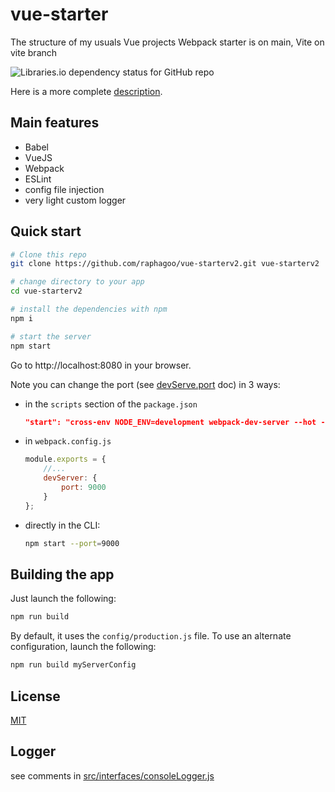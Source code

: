# vue-starter

The structure of my usuals Vue projects
Webpack starter is on main, Vite on vite branch

![Libraries.io dependency status for GitHub repo](https://img.shields.io/librariesio/github/raphagoo/vue-starterv2)

Here is a more complete [description](./description.md).

## Main features

* Babel
* VueJS
* Webpack
* ESLint
* config file injection
* very light custom logger

## Quick start

```bash
# Clone this repo
git clone https://github.com/raphagoo/vue-starterv2.git vue-starterv2

# change directory to your app
cd vue-starterv2

# install the dependencies with npm
npm i

# start the server
npm start
```

Go to http://localhost:8080 in your browser.

Note you can change the port (see [devServe.port](https://webpack.js.org/configuration/dev-server/#devserverport) doc) in 3 ways:

* in the `scripts` section of the `package.json`

  ```json
  "start": "cross-env NODE_ENV=development webpack-dev-server --hot --port 9000"
  ```

* in `webpack.config.js`

  ```javascript
  module.exports = {
      //...
      devServer: {
          port: 9000
      }
  };
  
  ```
* directly in the CLI:

  ```bash
  npm start --port=9000
  ```

## Building the app

Just launch the following:

```bash
npm run build
```

By default, it uses the `config/production.js` file.
To use an alternate configuration, launch the following:

```bash
npm run build myServerConfig
```

## License

[MIT](./LICENCE)

## Logger

see comments in [src/interfaces/consoleLogger.js](./src/interfaces/consoleLogger.js)
